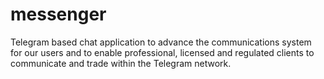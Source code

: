 # messenger

Telegram based chat application to advance the communications system for our users and to enable professional, licensed and regulated clients to communicate and trade within the Telegram network. 